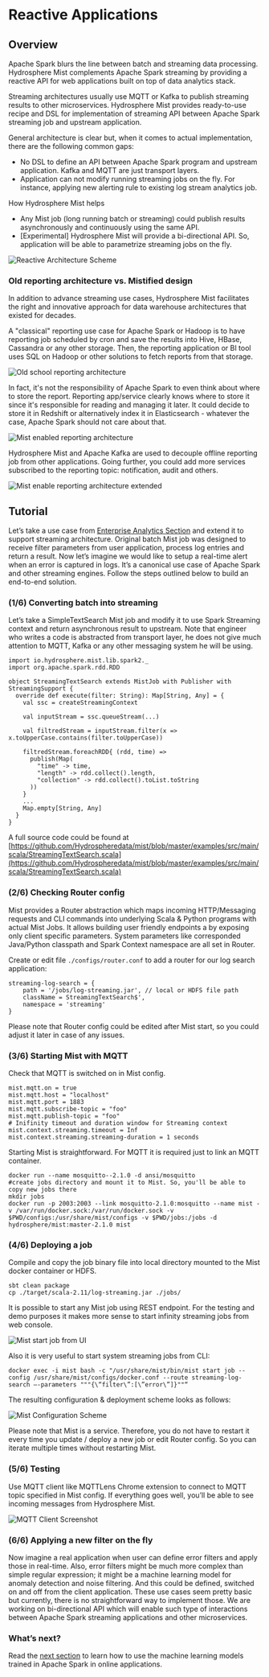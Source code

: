 # Reactive Applications
## Overview
Apache Spark blurs the line between batch and streaming data processing. Hydrosphere Mist complements Apache Spark streaming by providing a reactive API for web applications built on top of data analytics stack.

Streaming architectures usually use MQTT or Kafka to publish streaming results to other microservices. Hydrosphere Mist provides ready-to-use recipe and DSL for implementation of streaming API between Apache Spark streaming job and upstream application.

General architecture is clear but, when it comes to actual implementation, there are the following common gaps:
 - No DSL to define an API between Apache Spark program and upstream application. Kafka and MQTT are just transport layers. 
 - Application can not modify running streaming jobs on the fly. For instance, applying new alerting rule to existing log stream analytics job.
 
How Hydrosphere Mist helps
 - Any Mist job (long running batch or streaming) could publish results asynchronously and continuously using the same API.
 - [Experimental] Hydrosphere Mist will provide a bi-directional API. So, application will be able to parametrize streaming jobs on the fly.

![Reactive Architecture Scheme](http://dv9c7babquml0.cloudfront.net/docs-images/mist-reactive-scheme.png)

### Old reporting architecture vs. Mistified design
In addition to advance streaming use cases, Hydrosphere Mist facilitates the right and innovative approach for data warehouse architectures that existed for decades. 

A "classical" reporting use case for Apache Spark or Hadoop is to have reporting job scheduled by cron and save the results into Hive, HBase, Cassandra or any other storage. Then, the reporting application or BI tool uses SQL on Hadoop or other solutions to fetch reports from that storage.

![Old school reporting architecture](http://dv9c7babquml0.cloudfront.net/docs-images/classical-reporting-architecture.png)

In fact, it's not the responsibility of Apache Spark to even think about where to store the report. Reporting app/service clearly knows where to store it since it's responsible for reading and managing it later. It could decide to store it in Redshift or alternatively index it in Elasticsearch - whatever the case, Apache Spark should not care about that.

![Mist enabled reporting architecture](http://dv9c7babquml0.cloudfront.net/docs-images/mist-reactive-reporting-architecture.png)

Hydrosphere Mist and Apache Kafka are used to decouple offline reporting job from other applications. Going further, you could add more services subscribed to the reporting topic: notification, audit and others.

![Mist enable reporting architecture extended](http://dv9c7babquml0.cloudfront.net/docs-images/mist-reactive-reporting-architecture-ext.png)

## Tutorial
Let’s take a use case from [Enterprise Analytics Section](/docs/use-cases/enterprise-analytics.md) and extend it to support streaming architecture. Original batch Mist job was designed to receive filter parameters from user application, process log entries and return a result. Now let’s imagine we would like to setup a real-time alert when an error is captured in logs. It’s a canonical use case of Apache Spark and other streaming engines. Follow the steps outlined below to build an end-to-end solution.

### (1/6) Converting batch into streaming 

Let’s take a SimpleTextSearch Mist job and modify it to use Spark Streaming context and return asynchronous result to upstream. Note that engineer who writes a code is abstracted from transport layer, he does not give much attention to MQTT, Kafka or any other messaging system he will be using.

````
import io.hydrosphere.mist.lib.spark2._
import org.apache.spark.rdd.RDD

object StreamingTextSearch extends MistJob with Publisher with StreamingSupport {
  override def execute(filter: String): Map[String, Any] = {
    val ssc = createStreamingContext

    val inputStream = ssc.queueStream(...)

    val filtredStream = inputStream.filter(x => x.toUpperCase.contains(filter.toUpperCase))

    filtredStream.foreachRDD{ (rdd, time) =>
      publish(Map(
        "time" -> time,
        "length" -> rdd.collect().length,
        "collection" -> rdd.collect().toList.toString
      ))
    }
    ...
    Map.empty[String, Any]
  }
}
````

A full source code could be found at [https://github.com/Hydrospheredata/mist/blob/master/examples/src/main/scala/StreamingTextSearch.scala](https://github.com/Hydrospheredata/mist/blob/master/examples/src/main/scala/StreamingTextSearch.scala)

### (2/6) Checking Router config
Mist provides a Router abstraction which maps incoming HTTP/Messaging requests and CLI commands into underlying Scala & Python programs with actual Mist Jobs. It allows building user friendly endpoints a by exposing only client specific parameters. System parameters like corresponded Java/Python classpath and Spark Context namespace are all set in Router.

Create or edit file `./configs/router.conf` to add a router for our log search application:
````
streaming-log-search = {
    path = '/jobs/log-streaming.jar', // local or HDFS file path
    className = StreamingTextSearch$',
    namespace = 'streaming'
}
````
Please note that Router config could be edited after Mist start, so you could adjust it later in case of any issues.
  
### (3/6) Starting Mist with MQTT
Check that MQTT is switched on in Mist config.

```
mist.mqtt.on = true
mist.mqtt.host = "localhost"
mist.mqtt.port = 1883
mist.mqtt.subscribe-topic = "foo"
mist.mqtt.publish-topic = "foo"
# Inifinity timeout and duration window for Streaming context
mist.context.streaming.timeout = Inf
mist.context.streaming.streaming-duration = 1 seconds
```

Starting Mist is straightforward. For MQTT it is required just to link an MQTT container.

```
docker run --name mosquitto--2.1.0 -d ansi/mosquitto
#create jobs directory and mount it to Mist. So, you'll be able to copy new jobs there
mkdir jobs
docker run -p 2003:2003 --link mosquitto-2.1.0:mosquitto --name mist -v /var/run/docker.sock:/var/run/docker.sock -v $PWD/configs:/usr/share/mist/configs -v $PWD/jobs:/jobs -d hydrosphere/mist:master-2.1.0 mist
```

### (4/6) Deploying a job
Compile and copy the job binary file into local directory mounted to the Mist docker container or HDFS.

```
sbt clean package
cp ./target/scala-2.11/log-streaming.jar ./jobs/
```

It is possible to start any Mist job using REST endpoint. For the testing and demo purposes it makes more sense to start infinity streaming jobs from web console. 

![Mist start job from UI](http://dv9c7babquml0.cloudfront.net/docs-images/mist-ui-run-streaming-job.png)

Also it is very useful to start system streaming jobs from CLI:

```
docker exec -i mist bash -c "/usr/share/mist/bin/mist start job --config /usr/share/mist/configs/docker.conf --route streaming-log-search —-parameters """{\“filter\”:[\”error\”]}""“
```

The resulting configuration & deployment scheme looks as follows:

![Mist Configuration Scheme](http://dv9c7babquml0.cloudfront.net/docs-images/mist-config-scheme.png)

Please note that Mist is a service. Therefore, you do not have to restart it every time you update / deploy a new job or edit Router config. So you can iterate multiple times without restarting Mist. 

### (5/6) Testing
Use MQTT client like MQTTLens Chrome extension to connect to MQTT topic specified in Mist config.
If everything goes well, you’ll be able to see incoming messages from Hydrosphere Mist.

![MQTT Client Screenshot](http://dv9c7babquml0.cloudfront.net/docs-images/mist-streaming-mqtt-screenshot.png)

### (6/6) Applying a new filter on the fly
Now imagine a real application when user can define error filters and apply those in real-time. Also, error filters might be much more complex than simple regular expression; it might be a machine learning model for anomaly detection and noise filtering. And this could be defined, switched on and off from the client application. These use cases seem pretty basic but currently, there is no straightforward way to implement those. We are working on bi-directional API which will enable such type of interactions between Apache Spark streaming applications and other microservices. 


### What’s next? 
Read the [next section](/docs/use-cases/ml-realtime.md) to learn how to use the machine learning models trained in Apache Spark in online applications.

